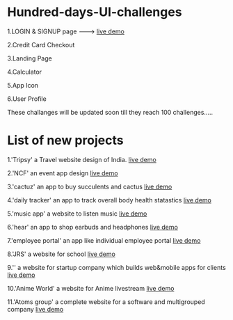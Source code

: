 # Hundred-days-UI-challenges

  1.LOGIN & SIGNUP page ---> <a href="https://xd.adobe.com/view/16f9ad77-b836-4555-b5b3-8cbf76d3ed63-43aa/" > live demo </a>
  
  2.Credit Card Checkout   
  
  3.Landing Page
  
  4.Calculator
  
  5.App Icon
  
  
  6.User Profile
  
  These challanges will be updated soon till they reach 100 challenges.....

# List of new projects

1.'Tripsy' a Travel website design of India. <a href = "https://xd.adobe.com/view/066a0216-9401-4603-80e8-fd4bca293eef-5339/" > live demo </a>
  
  
2.'NCF' an event app design <a href="https://www.figma.com/proto/Uj7ttwrJqJLIUVCiAfDkSL/NCF-app?node-id=22%3A37&scaling=scale-down&page-id=0%3A1&starting-point-node-       id=22%3A37"> live demo </a>


3.'cactuz' an app to buy succulents and cactus <a href="https://www.figma.com/proto/ecsZpL09y64WBO2aDrpTTu/Untitled?node-id=1%3A2&scaling=scale-down&page-id=0%3A1&starting-point-node-id=1%3A2">live demo</a>


4.'daily tracker' an app to track overall body health statastics <a href="https://www.figma.com/proto/QDCp20XMcJbV0UwVJAAZsD/daily-tracker?node-id=1%3A2&scaling=scale-down&page-id=0%3A1&starting-point-node-id=1%3A2">live demo</a>

5.'music app' a website to listen music <a href="https://xd.adobe.com/view/709ca14d-3d38-4158-acec-ea680778f797-25cf/?hints=off"> live demo </a>


6.'hear' an app to shop earbuds and headphones <a href="https://www.figma.com/file/PCP0RyiJr9Vuz3u9izfn2M/hear?type=design&node-id=0%3A1&mode=design&t=tPI9KwKeUM2q3lko-1"> live demo</a>

7.'employee portal' an app like individual employee portal <a href="https://www.figma.com/file/ACT9S5gVgfbNaxiSd0a03a/employee-internal-site?type=design&node-id=0%3A1&mode=design&t=h9lbaQY8ZbpUHIHq-1"> live demo </a>

8.'JRS' a website for school <a href="https://www.figma.com/proto/wZnCtPxAlzhkiJEsoARsRW/JRS?type=design&t=qYS2q4oKCLVoKeDX-1&scaling=min-zoom&page-id=0%3A1&starting-point-node-id=1%3A2&node-id=1-2&mode=design"> live demo </a>

9.'' a website for startup company which builds web&mobile apps for clients <a href="https://www.figma.com/proto/ODVZVZstA0EhbfLBQ3oHUN/freelance-project?type=design&node-id=5-720&t=3i6xk7HVK5CkkxfR-1&scaling=min-zoom&page-id=0%3A1&starting-point-node-id=5%3A720&mode=design"> live demo </a>

10.'Anime World' a website for Anime livestream <a href="https://www.figma.com/proto/TLIi3mTPfL0LIjNkrbc8yK/Anime-streaming-web-ui?type=design&node-id=4-139&t=1CsUwMTCySMA1j2Z-0&scaling=min-zoom&page-id=0%3A1&starting-point-node-id=4%3A139"> live demo </a>

11.'Atoms group' a complete website for a software and multigrouped company <a href="https://www.figma.com/proto/jyjXfIuDDctxEh3xOJlYyR/ATOMS-GROUP?type=design&node-id=3-57&t=HVwmBm89O2lBLUUh-0&scaling=min-zoom&page-id=0%3A1&starting-point-node-id=3%3A57"> live demo </a>
